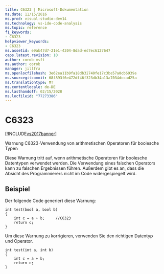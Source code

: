 ```yaml
---
title: C6323 | Microsoft-Dokumentation
ms.date: 11/15/2016
ms.prod: visual-studio-dev14
ms.technology: vs-ide-code-analysis
ms.topic: reference
f1_keywords:
- C6323
helpviewer_keywords:
- C6323
ms.assetid: e9ab47d7-21e1-4204-8dad-ed7ec6127647
caps.latest.revision: 10
author: corob-msft
ms.author: corob
manager: jillfra
ms.openlocfilehash: 3e62ea11b9fa18db32740fe17c3be57a0cb6939e
ms.sourcegitcommit: 68f893f6e472df46f323db34a13a7034dccad25a
ms.translationtype: MT
ms.contentlocale: de-DE
ms.lasthandoff: 02/15/2020
ms.locfileid: "77273386"
---
```

# <a name="c6323"></a>C6323
[!INCLUDE[vs2017banner](../includes/vs2017banner.md)]

Warnung C6323-Verwendung von arithmetischen Operatoren für boolesche Typen  
  
 Diese Warnung tritt auf, wenn arithmetische Operatoren für boolesche Datentypen verwendet werden. Die Verwendung eines falschen Operators kann zu falschen Ergebnissen führen. Außerdem gibt es an, dass die Absicht des Programmierers nicht im Code widergespiegelt wird.  
  
## <a name="example"></a>Beispiel  
 Der folgende Code generiert diese Warnung:  
  
```  
int test(bool a, bool b)  
{  
    int c = a + b;     //C6323  
    return c;  
}  
```  
  
 Um diese Warnung zu korrigieren, verwenden Sie den richtigen Datentyp und Operator.  
  
```  
int test(int a, int b)  
{  
    int c = a + b;       
    return c;  
}  
```
